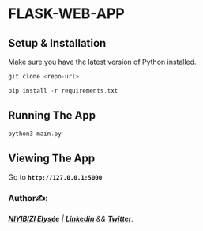 # FLASK-WEB-APP
## Setup & Installation
Make sure you have the latest version of Python installed.
```groovy
git clone <repo-url>
```
```groovy
pip install -r requirements.txt
```
## Running The App
```groovy
python3 main.py
```
## Viewing The App
Go to **`http://127.0.0.1:5000`**

### Author✍️:
*[__NIYIBIZI Elysée__](https://mail.google.com/mail/u/0/#inbox) | [**Linkedin**](https://www.linkedin.com/in/niyibizi-elys%C3%A9e/) && [**Twitter**](https://twitter.com/Niyibizi_Elyse).*











